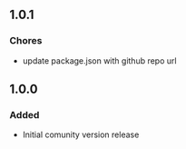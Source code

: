## 1.0.1

### Chores

- update package.json with github repo url

## 1.0.0

### Added

- Initial comunity version release
